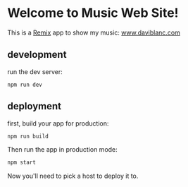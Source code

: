 # Welcome to Music Web Site!

This is a [Remix](https://remix.run) app to show my music:
www.daviblanc.com

## development

run the dev server:

```shellscript
npm run dev
```

## deployment

first, build your app for production:

```sh
npm run build
```

Then run the app in production mode:

```sh
npm start
```

Now you'll need to pick a host to deploy it to.
